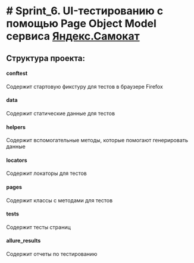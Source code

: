 # # Sprint_6. UI-тестированию с помощью Page Object Model сервиса [Яндекс.Самокат](https://qa-scooter.praktikum-services.ru)

## Структура проекта:

#### conftest
Содержит стартовую фикстуру для тестов в браузере Firefox


#### data
Содержит cтатические данные для тестов


#### helpers
Содержит вспомогательные методы, которые помогают генерировать данные


#### locators
Содержит локаторы для тестов


#### pages
Содержит классы с методами для тестов


#### tests
Содержит тесты страниц


#### allure_results
Содержит отчеты по тестированию 